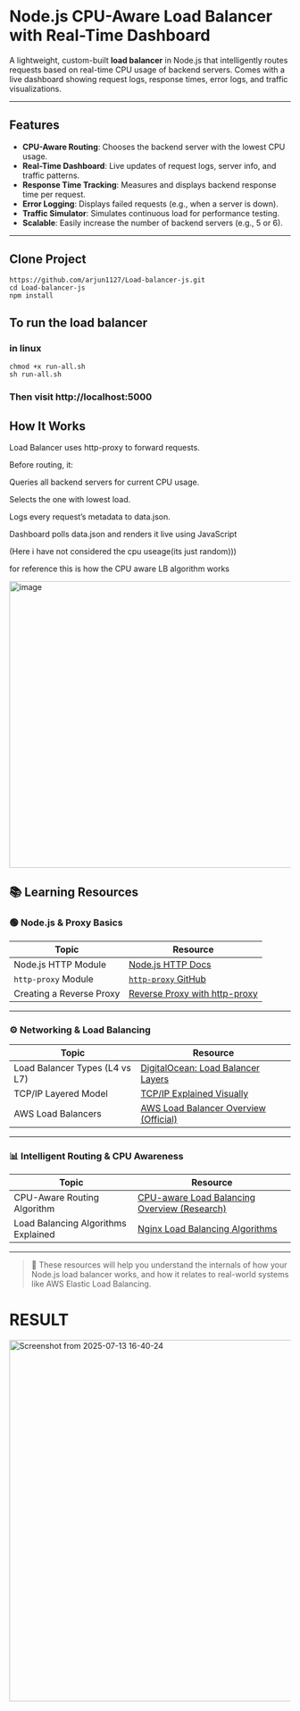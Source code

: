 #  Node.js CPU-Aware Load Balancer with Real-Time Dashboard

A lightweight, custom-built **load balancer** in Node.js that intelligently routes requests based on real-time CPU usage of backend servers. Comes with a live dashboard showing request logs, response times, error logs, and traffic visualizations.

---

##  Features

-  **CPU-Aware Routing**: Chooses the backend server with the lowest CPU usage.
-  **Real-Time Dashboard**: Live updates of request logs, server info, and traffic patterns.
-  **Response Time Tracking**: Measures and displays backend response time per request.
-  **Error Logging**: Displays failed requests (e.g., when a server is down).
-  **Traffic Simulator**: Simulates continuous load for performance testing.
-  **Scalable**: Easily increase the number of backend servers (e.g., 5 or 6).

---

## Clone Project 
```
https://github.com/arjun1127/Load-balancer-js.git
cd Load-balancer-js
npm install
```
## To run the load balancer
### in linux 
```
chmod +x run-all.sh
sh run-all.sh

```
### Then visit http://localhost:5000

## How It Works

Load Balancer uses http-proxy to forward requests.

Before routing, it:

Queries all backend servers for current CPU usage.

Selects the one with lowest load.

Logs every request’s metadata to data.json.

Dashboard polls data.json and renders it live using JavaScript

(Here i have not considered the cpu useage(its just random)))

for reference this is how the CPU aware LB algorithm works 

<img width="1042" height="513" alt="image" src="https://github.com/user-attachments/assets/f87739fb-23e8-41ea-8bf8-238eb073d987" />




## 📚 Learning Resources

### 🟢 Node.js & Proxy Basics

| Topic                          | Resource                                                                 |
|-------------------------------|--------------------------------------------------------------------------|
| Node.js HTTP Module           | [Node.js HTTP Docs](https://nodejs.org/api/http.html)                   |
| `http-proxy` Module           | [`http-proxy` GitHub](https://github.com/http-party/node-http-proxy)    |
| Creating a Reverse Proxy      | [Reverse Proxy with http-proxy](https://www.digitalocean.com/community/tutorials/nodejs-reverse-proxy) |

---

### ⚙️ Networking & Load Balancing

| Topic                          | Resource                                                                 |
|-------------------------------|--------------------------------------------------------------------------|
| Load Balancer Types (L4 vs L7)| [DigitalOcean: Load Balancer Layers](https://www.digitalocean.com/community/tutorials/load-balancing-layer-4-vs-layer-7) |
| TCP/IP Layered Model           | [TCP/IP Explained Visually](https://www.internetsociety.org/tutorials/tcp-ip-basics/) |
| AWS Load Balancers             | [AWS Load Balancer Overview (Official)](https://docs.aws.amazon.com/elasticloadbalancing/latest/userguide/how-elastic-load-balancing-works.html) |

---

### 📊 Intelligent Routing & CPU Awareness

| Topic                          | Resource                                                                 |
|-------------------------------|--------------------------------------------------------------------------|
| CPU-Aware Routing Algorithm    | [CPU-aware Load Balancing Overview (Research)](https://ieeexplore.ieee.org/document/5605901) |
| Load Balancing Algorithms Explained | [Nginx Load Balancing Algorithms](https://docs.nginx.com/nginx/admin-guide/load-balancer/http-load-balancer/#load-balancing-methods) |

---

> 🔎 These resources will help you understand the internals of how your Node.js load balancer works, and how it relates to real-world systems like AWS Elastic Load Balancing.


# RESULT 

<img width="1333" height="647" alt="Screenshot from 2025-07-13 16-40-24" src="https://github.com/user-attachments/assets/fd20a295-e9c7-48db-a7ea-f40ea707cf57" />


